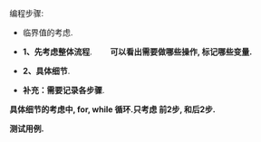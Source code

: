 编程步骤:  
- 临界值的考虑.
- **1、先考虑整体流程**. 
&emsp;&emsp;**可以看出需要做哪些操作, 标记哪些变量.**
- **2、具体细节**. 

- **补充：需要记录各步骤**.  

**具体细节的考虑中, for, while 循环.只考虑 前2步, 和后2步.**  

**测试用例.**  
